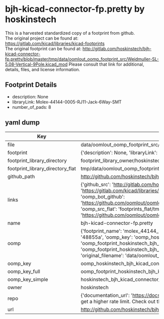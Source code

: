 # bjh-kicad-connector-fp.pretty by hoskinstech  
This is a harvested standardized copy of a footprint from github.  
The original project can be found at:  
https://gitlab.com/kicad/libraries/kicad-footprints  
The original footprint can be found at:
http://gitlab.com/hoskinstech/bjh-kicad-connector-fp.pretty/blob/master/tmp/data/oomlout_oomp_footprint_src/Weidmuller-SL-5.08-Vertical-9Pole.kicad_mod
Please consult that link for additional, details, files, and license information.  
## Footprint Details
* description: None  
* libraryLink: Molex-44144-0005-RJ11-Jack-6Way-SMT  
* number_of_pads: 8  
## yaml dump  
| Key | Value |  
| --- | --- |  
| file | data/oomlout_oomp_footprint_src/bjh-kicad-connector-fp.pretty/Molex-44144-0005-RJ11-Jack-6Way-SMT.kicad_mod |  
| footprint | {'description': None, 'libraryLink': 'Molex-44144-0005-RJ11-Jack-6Way-SMT', 'number_of_pads': 8} |  
| footprint_library_directory | footprint_library_owner/hoskinstech_bjh-kicad-connector-fp.pretty |  
| footprint_library_directory_flat | tmp/data/oomlout_oomp_footprint_src/footprints_flat/hoskinstech_bjh_kicad_connector_fp_molex_44144_0005_rj11_jack_6way_smt/working |  
| github_path | http://github.com/hoskinstech/bjh-kicad-connector-fp.pretty/blob/master/tmp/data/oomlout_oomp_footprint_src/Molex-44144-0005-RJ11-Jack-6Way-SMT.kicad_mod |  
| links | {'github_src': 'http://gitlab.com/hoskinstech/bjh-kicad-connector-fp.pretty/blob/master/tmp/data/oomlout_oomp_footprint_src/Weidmuller-SL-5.08-Vertical-9Pole.kicad_mod', 'github_src_repo': 'https://gitlab.com/kicad/libraries/kicad-footprints', 'oomp_bot': 'tmp/data/oomlout_oomp_footprint_src/footprints/hoskinstech_bjh_kicad_connector_fp_molex_44144_0005_rj11_jack_6way_smt/working', 'oomp_bot_github': 'https://github.com/oomlout/oomlout_oomp_footprint_bot/tree/main/tmp/data/oomlout_oomp_footprint_src/footprints/hoskinstech_bjh_kicad_connector_fp_molex_44144_0005_rj11_jack_6way_smt/working', 'oomp_src_flat': 'footprints_flat/tmp/data/oomlout_oomp_footprint_src/footprints_flat/hoskinstech_bjh_kicad_connector_fp_molex_44144_0005_rj11_jack_6way_smt/working', 'oomp_src_flat_github': 'https://github.com/oomlout/oomlout_oomp_footprint_src/tree/main/tmp/data/oomlout_oomp_footprint_src/footprints_flat/hoskinstech_bjh_kicad_connector_fp_molex_44144_0005_rj11_jack_6way_smt/working'} |  
| name | bjh-kicad-connector-fp.pretty |  
| oomp | {'footprint_name': 'molex_44144_0005_rj11_jack_6way_smt', 'library_name': 'bjh_kicad_connector_fp', 'md5': '48855ad599e0e572a04294e02b715a57', 'md5_10': '48855ad599', 'md5_5': '48855', 'md5_6': '48855a', 'oomp_key': 'oomp_hoskinstech_bjh_kicad_connector_fp_molex_44144_0005_rj11_jack_6way_smt', 'oomp_key_extra': 'oomp_footprint_hoskinstech_bjh_kicad_connector_fp_molex_44144_0005_rj11_jack_6way_smt', 'oomp_key_full': 'oomp_footprint_hoskinstech_bjh_kicad_connector_fp_molex_44144_0005_rj11_jack_6way_smt_48855a', 'oomp_key_simple': 'hoskinstech_bjh_kicad_connector_fp_molex_44144_0005_rj11_jack_6way_smt', 'original_filename': 'data/oomlout_oomp_footprint_src/bjh-kicad-connector-fp.pretty/Molex-44144-0005-RJ11-Jack-6Way-SMT.kicad_mod', 'owner_name': 'hoskinstech'} |  
| oomp_key | oomp_hoskinstech_bjh_kicad_connector_fp_molex_44144_0005_rj11_jack_6way_smt |  
| oomp_key_full | oomp_footprint_hoskinstech_bjh_kicad_connector_fp_molex_44144_0005_rj11_jack_6way_smt |  
| oomp_key_simple | hoskinstech_bjh_kicad_connector_fp_molex_44144_0005_rj11_jack_6way_smt |  
| owner | hoskinstech |  
| repo | {'documentation_url': 'https://docs.github.com/rest/overview/resources-in-the-rest-api#rate-limiting', 'message': "API rate limit exceeded for 84.66.142.224. (But here's the good news: Authenticated requests get a higher rate limit. Check out the documentation for more details.)"} |  
| url | http://github.com/hoskinstech/bjh-kicad-connector-fp.pretty |  

